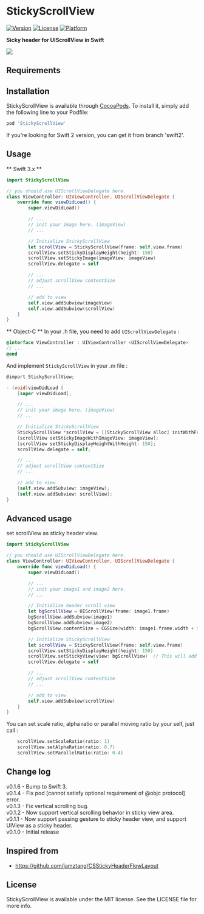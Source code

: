 # StickyScrollView

[![Version](https://img.shields.io/cocoapods/v/StickyScrollView.svg?style=flat)](http://cocoapods.org/pods/StickyScrollView)
[![License](https://img.shields.io/cocoapods/l/StickyScrollView.svg?style=flat)](http://cocoapods.org/pods/StickyScrollView)
[![Platform](https://img.shields.io/cocoapods/p/StickyScrollView.svg?style=flat)](http://cocoapods.org/pods/StickyScrollView)

**Sicky header for UIScrollView in Swift**

<img src="http://i.imgur.com/1urNt0X.gif" />

## Requirements

## Installation

StickyScrollView is available through [CocoaPods](http://cocoapods.org). To install
it, simply add the following line to your Podfile:

``` ruby
pod 'StickyScrollView'
```

If you're looking for Swift 2 version, you can get it from branch 'swift2'.  
  
  
## Usage
** Swift 3.x **
```swift
import StickyScrollView

// you should use UIScrollViewDelegate here.
class ViewController: UIViewController, UIScrollViewDelegate {
	override func viewDidLoad() {
        super.viewDidLoad()

        // ...
        // init your image here. (imageView)
        // ...

        // Initialize StickyScrollView
        let scrollView = StickyScrollView(frame: self.view.frame)
        scrollView.setStickyDisplayHeight(height: 150)
        scrollView.setStickyImage(imageView: imageView)
        scrollView.delegate = self

        // ... 
        // adjust scrollView contentSize
        // ...

        // add to view
        self.view.addSubview(imageView)
        self.view.addSubview(scrollView)
    }
}

```

** Object-C **
In your .h file, you need to add `UIScrollViewDelegate` :  
```objective-c
@interface ViewController : UIViewController <UIScrollViewDelegate>
// ...
@end
```  
  
And implement `StickyScrollView` in your .m file :  
```objective-c
@import StickyScrollView;

- (void)viewDidLoad {
    [super viewDidLoad];

    // ...
    // init your image here. (imageView)
    // ...

    // Initialize StickyScrollView
    StickyScrollView *scrollView = [[StickyScrollView alloc] initWithFrame: [self.view frame]];
    [scrollView setStickyImageWithImageView: imageView];
    [scrollView setStickyDisplayHeightWithHeight: 150];
    scrollView.delegate = self;

    // ... 
    // adjust scrollView contentSize
    // ...

    // add to view
    [self.view.addSubview: imageView];
    [self.view.addSubview: scrollView];
}
```  
  
## Advanced usage
set scrollView as sticky header view.
```swift
import StickyScrollView

// you should use UIScrollViewDelegate here.
class ViewController: UIViewController, UIScrollViewDelegate {
    override func viewDidLoad() {
        super.viewDidLoad()

        // ...
        // init your image1 and image2 here. 
        // ...

        // Initialize header scroll view
        let bgScrollView = UIScrollView(frame: image1.frame)
        bgScrollView.addSubview(image1)
        bgScrollView.addSubview(image2)
        bgScrollView.contentSize = CGSize(width: image1.frame.width + image2.frame.width, height: image1.frame.height)

        // Initialize StickyScrollView
        let scrollView = StickyScrollView(frame: self.view.frame)
        scrollView.setStickyDisplayHeight(height: 150)
        scrollView.setStickyView(view: bgScrollView)  // This will add bgScrollView into scrollView
        scrollView.delegate = self

        // ... 
        // adjust scrollView contentSize
        // ...

        // add to view
        self.view.addSubview(scrollView)
    }
}
```

You can set scale ratio, alpha ratio or parallel moving ratio by your self, just call :
```swift
    scrollView.setScaleRatio(ratio: 1)
    scrollView.setAlphaRatio(ratio: 0.7)
    scrollView.setParallelRatio(ratio: 0.4)
```

## Change log
v0.1.6 - Bump to Swift 3.  
v0.1.4 - Fix pod [cannot satisfy optional requirement of @objc protocol] error.  
v0.1.3 - Fix vertical scrolling bug.  
v0.1.2 - Now support vertical scrolling behavior in sticky view area.  
v0.1.1 - Now support passing gesture to sticky header view, and support UIView as a sticky header.  
v0.1.0 - Initial release

## Inspired from
- <https://github.com/jamztang/CSStickyHeaderFlowLayout>

## License

StickyScrollView is available under the MIT license. See the LICENSE file for more info.

